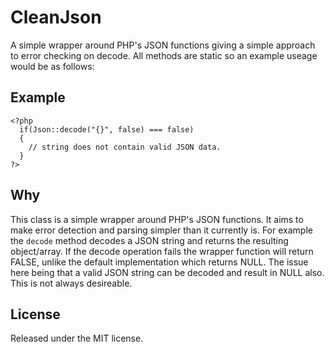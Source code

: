 # CleanJson
A simple wrapper around PHP's JSON functions giving a simple approach to error checking on decode.
All methods are static so an example useage would be as follows:

## Example
````
<?php
  if(Json::decode("{}", false) === false)
  {
    // string does not contain valid JSON data.
  }
?>
````

## Why
This class is a simple wrapper around PHP's JSON functions. It aims to make error detection and parsing simpler than it currently is.
For example the `decode` method decodes a JSON string and returns the resulting object/array. If the decode operation fails the wrapper function will return FALSE, unlike the default implementation which returns NULL. 
The issue here being that a valid JSON string can be decoded and result in NULL also. This is not always desireable.

## License
Released under the MIT license.
